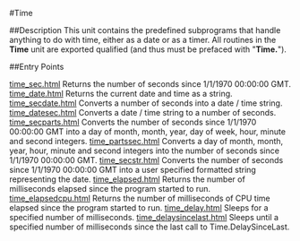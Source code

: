 
#Time

##Description
This unit contains the predefined subprograms that handle anything to do with time, either as a date or as a timer.
All routines in the **Time** unit are exported qualified (and thus must be prefaced with "**Time.**").



##Entry Points

[time_sec.html](**Sec**) Returns the number of seconds since 1/1/1970 00:00:00 GMT.
[time_date.html](**Date**) Returns the current date and time as a string.
[time_secdate.html](**SecDate**) Converts a number of seconds into a date / time string.
[time_datesec.html](**DateSec**) Converts a date / time string to a number of seconds.
[time_secparts.html](**SecParts**) Converts the number of seconds since 1/1/1970 00:00:00 GMT into a day of month, month, year, day of week, hour, minute and second integers.
[time_partssec.html](**PartsSec**) Converts a day of month, month, year, hour, minute and second integers into the number of seconds since 1/1/1970 00:00:00 GMT.
[time_secstr.html](**SecStr**) Converts the number of seconds since 1/1/1970 00:00:00 GMT into a user specified formatted string representing the date.
[time_elapsed.html](**Elapsed**) Returns the number of milliseconds elapsed since the program started to run.
[time_elapsedcpu.html](**ElapsedCPU**) Returns the number of milliseconds of CPU time elapsed since the program started to run.
[time_delay.html](**Delay**) Sleeps for a specified number of milliseconds.
[time_delaysincelast.html](**DelaySinceLast**) Sleeps until a specified number of milliseconds since the last call to Time.DelaySinceLast.


